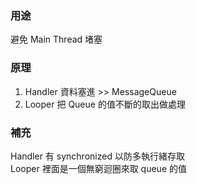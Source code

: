 ### 用途
避免 Main Thread 堵塞  
  
### 原理
1. Handler 資料塞進  >>  MessageQueue  
2. Looper 把 Queue 的值不斷的取出做處理  
  
### 補充
Handler 有 synchronized 以防多執行緒存取  
Looper 裡面是一個無窮迴圈來取 queue 的值
